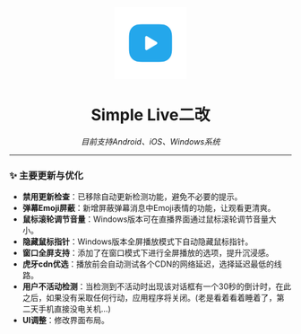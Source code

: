 <p align="center">
    <img width="128" src="/assets/logo.png" alt="Simple Live logo">
</p>
<h1 align="center">Simple Live二改</h1>
<p align="center">
    <em>目前支持Android、iOS、Windows系统</em>
</p>

---

### ✨ 主要更新与优化

* **禁用更新检查**：已移除自动更新检测功能，避免不必要的提示。
* **弹幕Emoji屏蔽**：新增屏蔽弹幕消息中Emoji表情的功能，让观看更清爽。
* **鼠标滚轮调节音量**：Windows版本可在直播界面通过鼠标滚轮调节音量大小。
* **隐藏鼠标指针**：Windows版本全屏播放模式下自动隐藏鼠标指针。
* **窗口全屏支持**：添加了在窗口模式下进行全屏播放的选项，提升沉浸感。
* **虎牙cdn优选**：播放前会自动测试各个CDN的网络延迟，选择延迟最低的线路。
* **用户不活动检测**：当检测到不活动时出现该对话框有一个30秒的倒计时，在此之后，如果没有采取任何行动，应用程序将关闭。(老是看着看着睡着了，第二天手机直接没电关机...)
* **UI调整**：修改界面布局。
